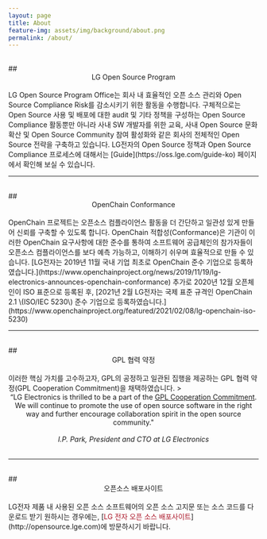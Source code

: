 ```yaml
---
layout: page
title: About
feature-img: assets/img/background/about.png
permalink: /about/
---
```

<br>
## <center>LG Open Source Program</center>
<br>
LG Open Source Program Office는 회사 내 효율적인 오픈 소스 관리와 Open Source Compliance Risk를 감소시키기 위한 활동을 수행합니다. 구체적으로는 Open Source 사용 및 배포에 대한 audit 및 기타 정책을 구성하는 Open Source Compliance 활동뿐만 아니라 사내 SW 개발자를 위한 교육, 사내 Open Source 문화 확산 및 Open Source Community 참여 활성화와 같은 회사의 전체적인 Open Source 전략을 구축하고 있습니다. LG전자의 Open Source 정책과 Open Source Compliance 프로세스에 대해서는 [Guide](https://oss.lge.com/guide-ko) 페이지에서 확인해 보실 수 있습니다.

<br>
<hr>

<br>
## <center>OpenChain Conformance</center>
<br>
OpenChain 프로젝트는 오픈소스 컴플라이언스 활동을 더 간단하고 일관성 있게 만들어 신뢰를 구축할 수 있도록 합니다. OpenChain 적합성(Conformance)은 기관이 이러한 OpenChain 요구사항에 대한 준수를 통하여 소프트웨어 공급체인의 참가자들이 오픈소스 컴플라이언스를 보다 예측 가능하고, 이해하기 쉬우며 효율적으로 만들 수 있습니다. [LG전자는 2019년 11월 국내 기업 최초로 OpenChain 준수 기업으로 등록하였습니다.](https://www.openchainproject.org/news/2019/11/19/lg-electronics-announces-openchain-conformance) 추가로 2020년 12월 오픈체인이 ISO 표준으로 등록된 후, [2021년 2월 LG전자는 국제 표준 규격인 OpenChain 2.1 \(ISO/IEC 5230\) 준수 기업으로 등록하였습니다.](https://www.openchainproject.org/featured/2021/02/08/lg-openchain-iso-5230)

<br>
<hr>

<br>
## <center>GPL 협력 약정</center>
<br>
이러한 핵심 가치를 고수하고자, GPL의 공정하고 일관된 집행을 제공하는 GPL 협력 약정(GPL Cooperation Commitment)을 채택하였습니다.
><center>“LG Electronics is thrilled to be a part of the <a href="https://github.com/LGE-OSS/gpl-commitment">GPL Cooperation Commitment</a>. We will continue to promote the use of open source software in the right way and further encourage collaboration spirit in the open source community."
<br>
<br><em>I.P. Park, President and CTO at LG Electronics</em></center>  

<br>
<hr>

<br>
## <center>오픈소스 배포사이트</center>
<br>
LG전자 제품 내 사용된 오픈 소스 소프트웨어의 오픈 소스 고지문 또는 소스 코드를 다운로드 받기 원하시는 경우에는, [<span style="color:#ab1628">LG 전자 오픈 소스 배포사이트</span>](http://opensource.lge.com)에 방문하시기 바랍니다.

<br>

